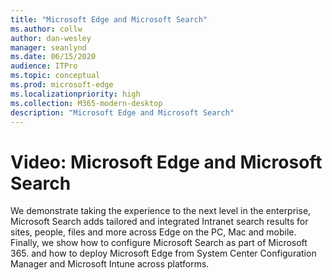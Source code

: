 ```yaml
---
title: "Microsoft Edge and Microsoft Search"
ms.author: collw
author: dan-wesley
manager: seanlynd
ms.date: 06/15/2020
audience: ITPro
ms.topic: conceptual
ms.prod: microsoft-edge
ms.localizationpriority: high
ms.collection: M365-modern-desktop
description: "Microsoft Edge and Microsoft Search"
---
```


# Video: Microsoft Edge and Microsoft Search

We demonstrate taking the experience to the next level in the enterprise, Microsoft Search adds tailored and integrated Intranet search results for sites, people, files and more across Edge on the PC, Mac and mobile.  Finally, we show how to configure Microsoft Search as part of Microsoft 365. and how to deploy Microsoft Edge from System Center Configuration Manager and Microsoft Intune across platforms.
